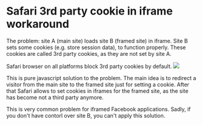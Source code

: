 Safari 3rd party cookie in iframe workaround
=======================

The problem: site A (main site) loads site B (framed site) in iframe. Site B sets some cookies (e.g. store session data), to function properly.
These cookies are called 3rd party cookies, as they are not set by site A.

Safari browser on all platforms block 3rd party cookies by default.
![](https://f.cloud.github.com/assets/2770290/2116855/1142dd9c-90a3-11e3-90a6-864d9f9cdea0.png)

This is pure javascript solution to the problem. The main idea is to redirect a visitor from the main site to the framed site just for setting a cookie. After that Safari allows to set cookies in iframes for the framed site, as the site has become not a third party anymore.


This is very common problem for iframed Facebook applications. Sadly, if you don't have contorl over site B, you can't apply this solution.
